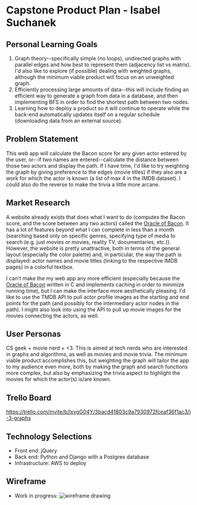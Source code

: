 # Capstone Product Plan - Isabel Suchanek

## Personal Learning Goals

1.  Graph theory--specifically simple (no loops), undirected graphs with parallel edges and how best to represent them (adjacency list vs matrix). I'd also like to explore (if possible) dealing with weighted graphs, although the minimum viable product will focus on an unweighted graph.
2.  Efficiently processing large amounts of data--this will include finding an efficient way to generate a graph from data in a database, and then implementing BFS in order to find the shortest path between two nodes.
3.  Learning how to deploy a product so it will continue to operate while the back-end automatically updates itself on a regular schedule (downloading data from an external source).

## Problem Statement

This web app will calculate the Bacon score for any given actor entered by the user, or--if two names are entered--calculate the distance between those two actors and display the path. If I have time, I'd like to try weighting the graph by giving preference to the edges (movie titles) if they also are a work for which the actor is known (a list of max 4 in the IMDB dataset). I could also do the reverse to make the trivia a little more arcane.

## Market Research

A website already exists that does what I want to do (computes the Bacon score, and the score between any two actors) called the [Oracle of Bacon](https://oracleofbacon.org/). It has a lot of features beyond what I can complete in less than a month (searching based only on specific genres, specifying type of media to search (e.g. just movies or movies, reality TV, documentaries, etc.)). However, the website is pretty unattractive, both in terms of the general layout (especially the color palette) and, in particular, the way the path is displayed: actor names and movie titles (linking to the respective IMDB pages) in a colorful textbox.

I can't make the my web app any more efficient (especially because the [Oracle of Bacon](https://oracleofbacon.org/) written in C and implements caching in order to minimize running time), but I can make the interface more aesthetically pleasing. I'd like to use the TMDB API to pull actor profile images as the starting and end points for the path (and possibly for the intermediary actor nodes in the path). I might also look into using the API to pull up movie images for the movies connecting the actors, as well.

## User Personas

CS geek + movie nerd = <3. This is aimed at tech nerds who are interested in graphs and algorithms, as well as movies and movie trivia. The minimum viable product accomplishes this, but weighting the graph will tailor the app to my audience even more, both by making the graph and search functions more complex, but also by emphasizing the trivia aspect to highlight the movies for which the actor(s) is/are known.

## Trello Board

https://trello.com/invite/b/lxvgG04Y/3bacd41803c9a7930972fceaf36f1ac3/i-3-graphs


## Technology Selections

- Front end: jQuery
- Back end: Python and Django with a Postgres database
- Infrastructure: AWS to deploy


## Wireframe

- Work in progress:
![wireframe drawing]('./wireframe.jpg')
